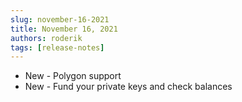 ```yaml
---
slug: november-16-2021
title: November 16, 2021
authors: roderik
tags: [release-notes]
---
```


- New - Polygon support
- New - Fund your private keys and check balances
